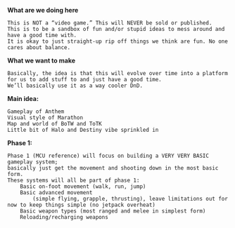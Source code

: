 **What are we doing here**

	This is NOT a “video game.” This will NEVER be sold or published.
	This is to be a sandbox of fun and/or stupid ideas to mess around and have a good time with. 
 	It is okay to just straight-up rip off things we think are fun. No one cares about balance.

**What we want to make**

	Basically, the idea is that this will evolve over time into a platform for us to add stuff to and just have a good time. 
 	We’ll basically use it as a way cooler DnD. 

**Main idea:**

	Gameplay of Anthem
	Visual style of Marathon
	Map and world of BoTW and ToTK
	Little bit of Halo and Destiny vibe sprinkled in
	
**Phase 1:**

	Phase 1 (MCU reference) will focus on building a VERY VERY BASIC gameplay system; 
 	basically just get the movement and shooting down in the most basic form. 
  	These systems will all be part of phase 1:
		Basic on-foot movement (walk, run, jump)
		Basic advanced movement 
  			(simple flying, grapple, thrusting), leave limitations out for now to keep things simple (no jetpack overheat)
		Basic weapon types (most ranged and melee in simplest form)
		Reloading/recharging weapons
